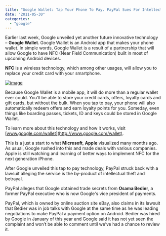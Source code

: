 ```yaml
---
title: "Google Wallet: Tap Your Phone To Pay. PayPal Sues For Intellectual Theft"
date: "2011-05-30"
categories: 
  - "google"
---
```


Earlier last week, Google unveiled yet another future innovative technology – **Google Wallet**. Google Wallet is an Android app that makes your phone wallet. In simple words, Google Wallet is a result of a partnership that will allow Google to have NFC (Near Field Communication) built in most of upcoming Android devices.

**NFC** is a wireless technology, which among other usages, will allow you to replace your credit card with your smartphone.

[![image](http://lh3.ggpht.com/-JUKU_Qd54t0/TeOlmYamdPI/AAAAAAAACC4/9fUCKJuwu3I/image_thumb.png?imgmax=800 "image")](http://lh4.ggpht.com/-XCSPA0zD5nk/TeOllSZX_CI/AAAAAAAACC0/VgOvuWhRN_I/s1600-h/image%25255B2%25255D.png)

Because Google Wallet is a mobile app, it will do more than a regular wallet ever could. You’ll be able to store your credit cards, offers, loyalty cards and gift cards, but without the bulk. When you tap to pay, your phone will also automatically redeem offers and earn loyalty points for you. Someday, even things like boarding passes, tickets, ID and keys could be stored in Google Wallet.

To learn more about this technology and how it works, visit [www.google.com/wallet](http://www.google.com/wallet).

This is a just a start to what **Microsoft**, **Apple** visualized many months ago. As usual, Google rushed into this and made deals with various companies. Apple is still watching and learning of better ways to implement NFC for the next generation iPhone.

After Google unveiled this tap to pay technology, PayPal struck back with a lawsuit alleging the service is the by-product of intellectual theft and betrayal.

PayPal alleges that Google obtained trade secrets from **Osama Bedier**, a former PayPal executive who is now Google's vice president of payments.

PayPal, which is owned by online auction site eBay, also claims in its lawsuit that Bedier was in job talks with Google at the same time as he was leading negotiations to make PayPal a payment option on Android. Bedier was hired by Google in January of this year and Google said it has not yet seen the complaint and won’t be able to comment until we’ve had a chance to review it.
